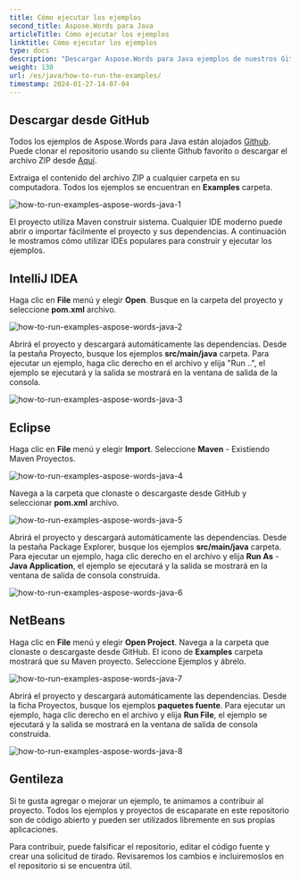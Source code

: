 ```yaml
---
title: Cómo ejecutar los ejemplos
second_title: Aspose.Words para Java
articleTitle: Cómo ejecutar los ejemplos
linktitle: Cómo ejecutar los ejemplos
type: docs
description: "Descargar Aspose.Words para Java ejemplos de nuestros GitHub repositorio y aprender cómo ejecutarlos para familiarizarse más con el Aspose.Words posibilidades y características."
weight: 130
url: /es/java/how-to-run-the-examples/
timestamp: 2024-01-27-14-07-04
---
```


## Descargar desde GitHub

Todos los ejemplos de Aspose.Words para Java están alojados [Github](https://github.com/aspose-words/Aspose.Words-for-Java). Puede clonar el repositorio usando su cliente Github favorito o descargar el archivo ZIP desde [Aquí](https://github.com/aspose-words/Aspose.Words-for-Java/archive/master.zip).

Extraiga el contenido del archivo ZIP a cualquier carpeta en su computadora. Todos los ejemplos se encuentran en **Examples** carpeta.

![how-to-run-examples-aspose-words-java-1](/words/java/how-to-run-the-examples/how-to-run-examples-aspose-words-java-1.png)

El proyecto utiliza Maven construir sistema. Cualquier IDE moderno puede abrir o importar fácilmente el proyecto y sus dependencias. A continuación le mostramos cómo utilizar IDEs populares para construir y ejecutar los ejemplos.

## IntelliJ IDEA

Haga clic en **File** menú y elegir **Open**. Busque en la carpeta del proyecto y seleccione **pom.xml** archivo.

![how-to-run-examples-aspose-words-java-2](/words/java/how-to-run-the-examples/how-to-run-examples-aspose-words-java-2.png)

Abrirá el proyecto y descargará automáticamente las dependencias. Desde la pestaña Proyecto, busque los ejemplos **src/main/java** carpeta. Para ejecutar un ejemplo, haga clic derecho en el archivo y elija "Run ..", el ejemplo se ejecutará y la salida se mostrará en la ventana de salida de la consola.

![how-to-run-examples-aspose-words-java-3](/words/java/how-to-run-the-examples/how-to-run-examples-aspose-words-java-3.png)

## Eclipse

Haga clic en **File** menú y elegir **Import**. Seleccione **Maven** - Existiendo Maven Proyectos.

![how-to-run-examples-aspose-words-java-4](/words/java/how-to-run-the-examples/how-to-run-examples-aspose-words-java-4.png)

Navega a la carpeta que clonaste o descargaste desde GitHub y seleccionar **pom.xml** archivo.

![how-to-run-examples-aspose-words-java-5](/words/java/how-to-run-the-examples/how-to-run-examples-aspose-words-java-5.png)

Abrirá el proyecto y descargará automáticamente las dependencias. Desde la pestaña Package Explorer, busque los ejemplos **src/main/java** carpeta. Para ejecutar un ejemplo, haga clic derecho en el archivo y elija **Run As** - **Java Application**, el ejemplo se ejecutará y la salida se mostrará en la ventana de salida de consola construida.

![how-to-run-examples-aspose-words-java-6](/words/java/how-to-run-the-examples/how-to-run-examples-aspose-words-java-6.png)

## NetBeans

Haga clic en **File** menú y elegir **Open Project**. Navega a la carpeta que clonaste o descargaste desde GitHub. El icono de **Examples** carpeta mostrará que su Maven proyecto. Seleccione Ejemplos y ábrelo.

![how-to-run-examples-aspose-words-java-7](/words/java/how-to-run-the-examples/how-to-run-examples-aspose-words-java-7.png)

Abrirá el proyecto y descargará automáticamente las dependencias. Desde la ficha Proyectos, busque los ejemplos **paquetes fuente**. Para ejecutar un ejemplo, haga clic derecho en el archivo y elija **Run File**, el ejemplo se ejecutará y la salida se mostrará en la ventana de salida de consola construida.

![how-to-run-examples-aspose-words-java-8](/words/java/how-to-run-the-examples/how-to-run-examples-aspose-words-java-8.png)

## Gentileza

Si te gusta agregar o mejorar un ejemplo, te animamos a contribuir al proyecto. Todos los ejemplos y proyectos de escaparate en este repositorio son de código abierto y pueden ser utilizados libremente en sus propias aplicaciones.

Para contribuir, puede falsificar el repositorio, editar el código fuente y crear una solicitud de tirado. Revisaremos los cambios e incluiremoslos en el repositorio si se encuentra útil.
